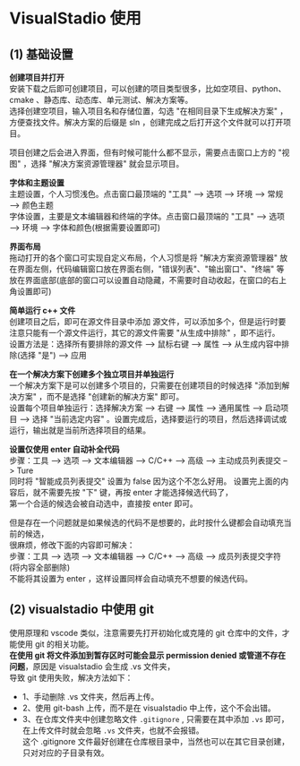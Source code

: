# VisualStadio 使用
## (1) 基础设置
**创建项目并打开**  
安装下载之后即可创建项目，可以创建的项目类型很多，比如空项目、python、cmake 、静态库、动态库、单元测试、解决方案等。  
选择创建空项目，输入项目名和存储位置，勾选 "在相同目录下生成解决方案" ，方便查找文件。解决方案的后缀是 sln ，创建完成之后打开这个文件就可以打开项目。  

项目创建之后会进入界面，但有时候可能什么都不显示，需要点击窗口上方的 "视图" ，选择 "解决方案资源管理器" 就会显示项目。  

**字体和主题设置**  
主题设置，个人习惯浅色。点击窗口最顶端的 "工具" ——> 选项 ——> 环境 ——> 常规 ——> 颜色主题  
字体设置，主要是文本编辑器和终端的字体。点击窗口最顶端的 "工具" ——> 选项 ——> 环境 ——> 字体和颜色(根据需要设置即可) 

**界面布局**  
拖动打开的各个窗口可实现自定义布局，个人习惯是将 "解决方案资源管理器" 放在界面左侧，代码编辑窗口放在界面右侧，"错误列表"、"输出窗口"、"终端" 等放在界面底部(底部的窗口可以设置自动隐藏，不需要时自动收起，在窗口的右上角设置即可)

**简单运行 c++ 文件**  
创建项目之后，即可在源文件目录中添加 源文件，可以添加多个，但是运行时要注意只能有一个源文件运行，其它的源文件需要 "从生成中排除" ，即不运行。  
设置方法是：选择所有要排除的源文件 ——> 鼠标右键 ——> 属性 ——> 从生成内容中排除(选择 "是") ——> 应用  

**在一个解决方案下创建多个独立项目并单独运行**  
一个解决方案下是可以创建多个项目的，只需要在创建项目的时候选择 "添加到解决方案" ，而不是选择 "创建新的解决方案" 即可。  
设置每个项目单独运行：选择解决方案 ——> 右键 ——> 属性 ——> 通用属性 ——> 启动项目 ——> 选择 "当前选定内容" 。设置完成后，选择要运行的项目，然后选择调试或运行，输出就是当前所选择项目的结果。

**设置仅使用 enter 自动补全代码**  
步骤：工具 –> 选项 –> 文本编辑器 –> C/C++ –> 高级 –> 主动成员列表提交 –> Ture  
同时将 "智能成员列表提交" 设置为 false 因为这个不怎么好用。
设置完上面的内容后，就不需要先按 "下" 键，再按 enter 才能选择候选代码了，  
第一个合适的候选会被自动选中，直接按 enter 即可。  
  
但是存在一个问题就是如果候选的代码不是想要的，此时按什么键都会自动填充当前的候选，  
很麻烦，修改下面的内容即可解决：  
步骤：工具 –> 选项 –> 文本编辑器 –> C/C++ –> 高级 –> 成员列表提交字符(将内容全部删除)  
不能将其设置为 enter ，这样设置同样会自动填充不想要的候选代码。

## (2) visualstadio 中使用 git
使用原理和 vscode 类似，注意需要先打开初始化或克隆的 git 仓库中的文件，才能使用 git  的相关功能。  
**在使用 git 将文件添加到暂存区时可能会显示 permission denied 或管道不存在问题**，原因是 visualstadio 会生成 .vs 文件夹，  
导致 git 使用失败，解决方法如下：  
* 1、手动删除 .vs 文件夹，然后再上传。
* 2、使用 git-bash 上传，而不是在 visualstadio 中上传，这个不会出错。
* 3、在仓库文件夹中创建忽略文件 `.gitignore` , 只需要在其中添加 `.vs` 即可，  
在上传文件时就会忽略 `.vs` 文件夹，也就不会报错。  
这个 .gitignore 文件最好创建在仓库根目录中，当然也可以在其它目录创建，只对对应的子目录有效。  
